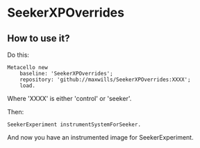 # SeekerXPOverrides

## How to use it?

Do this:

```Smalltalk
Metacello new
    baseline: 'SeekerXPOverrides';
    repository: 'github://maxwills/SeekerXPOverrides:XXXX';
    load.
```

Where 'XXXX' is either 'control' or 'seeker'.

Then:

```Smalltalk
SeekerExperiment instrumentSystemForSeeker.
```

And now you have an instrumented image for SeekerExperiment.

